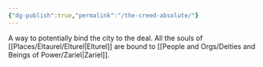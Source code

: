 ```yaml
---
{"dg-publish":true,"permalink":"/the-creed-absolute/"}
---
```



A way to potentially bind the city to the deal. All the souls of [[Places/Eltaurel/Elturel\|Elturel]] are bound to [[People and Orgs/Deities and Beings of Power/Zariel\|Zariel]]. 